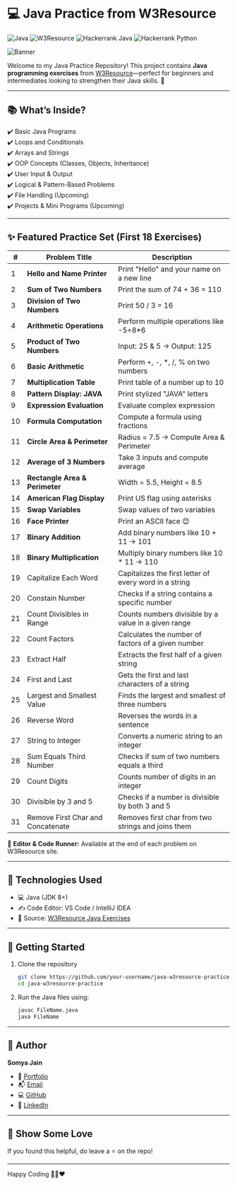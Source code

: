 # 💻 Java Practice from W3Resource

![Java](https://img.shields.io/badge/Java-Practice-blueviolet?style=flat&logo=java)
![W3Resource](https://img.shields.io/badge/W3Resource-Exercises-brightgreen)
![Hackerrank Java](https://img.shields.io/badge/Hackerrank-Java%203%E2%AD%90-green)
![Hackerrank Python](https://img.shields.io/badge/Hackerrank-Python%202%E2%AD%90-blue)

![Banner](https://i.imgur.com/hL9nKFL.png) <!-- You can replace this banner with your own hosted image URL -->

Welcome to my Java Practice Repository! This project contains **Java programming exercises** from [W3Resource](https://www.w3resource.com/java-exercises/)—perfect for beginners and intermediates looking to strengthen their Java skills. 💪

---

## 📚 What’s Inside?

✔️ Basic Java Programs  
✔️ Loops and Conditionals  
✔️ Arrays and Strings  
✔️ OOP Concepts (Classes, Objects, Inheritance)  
✔️ User Input & Output  
✔️ Logical & Pattern-Based Problems  
✔️ File Handling (Upcoming)  
✔️ Projects & Mini Programs (Upcoming)

---

## ✨ Featured Practice Set (First 18 Exercises)

| #   | Problem Title                  | Description                                 |
| --- | ------------------------------ | ------------------------------------------- |
| 1   | **Hello and Name Printer**     | Print "Hello" and your name on a new line   |
| 2   | **Sum of Two Numbers**         | Print the sum of 74 + 36 = 110              |
| 3   | **Division of Two Numbers**    | Print 50 / 3 = 16                           |
| 4   | **Arithmetic Operations**      | Perform multiple operations like -5+8\*6    |
| 5   | **Product of Two Numbers**     | Input: 25 & 5 → Output: 125                 |
| 6   | **Basic Arithmetic**           | Perform +, -, \*, /, % on two numbers       |
| 7   | **Multiplication Table**       | Print table of a number up to 10            |
| 8   | **Pattern Display: JAVA**      | Print stylized "JAVA" letters               |
| 9   | **Expression Evaluation**      | Evaluate complex expression                 |
| 10  | **Formula Computation**        | Compute a formula using fractions           |
| 11  | **Circle Area & Perimeter**    | Radius = 7.5 → Compute Area & Perimeter     |
| 12  | **Average of 3 Numbers**       | Take 3 inputs and compute average           |
| 13  | **Rectangle Area & Perimeter** | Width = 5.5, Height = 8.5                   |
| 14  | **American Flag Display**      | Print US flag using asterisks               |
| 15  | **Swap Variables**             | Swap values of two variables                |
| 16  | **Face Printer**               | Print an ASCII face 😊                      |
| 17  | **Binary Addition**            | Add binary numbers like 10 + 11 → 101       |
| 18  | **Binary Multiplication**      | Multiply binary numbers like 10 \* 11 → 110 |
| 19 | Capitalize Each Word                | Capitalizes the first letter of every word in a string  |
| 20 | Constain Number                     | Checks if a string contains a specific number           |
| 21 | Count Divisibles in Range           | Counts numbers divisible by a value in a given range    |
| 22 | Count Factors                       | Calculates the number of factors of a given number      |
| 23 | Extract Half                        | Extracts the first half of a given string               |
| 24 | First and Last                      | Gets the first and last characters of a string          |
| 25 | Largest and Smallest Value          | Finds the largest and smallest of three numbers         |
| 26 | Reverse Word                        | Reverses the words in a sentence                        |
| 27 | String to Integer                   | Converts a numeric string to an integer                 |
| 28 | Sum Equals Third Number             | Checks if sum of two numbers equals a third             |
| 29 | Count Digits                        | Counts number of digits in an integer                   |
| 30 | Divisible by 3 and 5                | Checks if a number is divisible by both 3 and 5         |
| 31 | Remove First Char and Concatenate   | Removes first char from two strings and joins them      |


🔗 **Editor & Code Runner:** Available at the end of each problem on W3Resource site.

---

## 🔧 Technologies Used

- 💻 Java (JDK 8+)
- ✍️ Code Editor: VS Code / IntelliJ IDEA
- 📝 Source: [W3Resource Java Exercises](https://www.w3resource.com/java-exercises/)

---

## 🚀 Getting Started

1. Clone the repository
   ```bash
   git clone https://github.com/your-username/java-w3resource-practice.git
   cd java-w3resource-practice
   ```
2. Run the Java files using:
   ```bash
   javac FileName.java
   java FileName
   ```

---

## 📌 Author

**Somya Jain**

- 💼 [Portfolio](https://somya-react-portfolio.vercel.app/)
- 📬 [Email](mailto:somyajain853@gmail.com)
- 💻 [GitHub](https://github.com/S15jn)
- 💼 [LinkedIn](https://linkedin.com/in/somyajain2002/)

---

## 🌟 Show Some Love

If you found this helpful, do leave a ⭐️ on the repo!

---

Happy Coding 👩‍💻❤️
